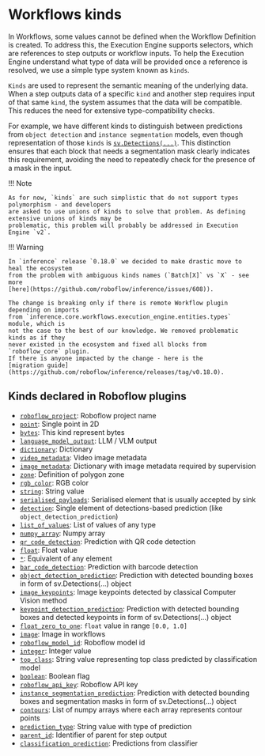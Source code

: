 # Workflows kinds

In Workflows, some values cannot be defined when the Workflow Definition is created. To address this, the Execution 
Engine supports selectors, which are references to step outputs or workflow inputs. To help the Execution Engine 
understand what type of data will be provided once a reference is resolved, we use a simple type system known as 
`kinds`.

`Kinds` are used to represent the semantic meaning of the underlying data. When a step outputs data of a specific 
`kind` and another step requires input of that same `kind`, the system assumes that the data will be compatible. 
This reduces the need for extensive type-compatibility checks.

For example, we have different kinds to distinguish between predictions from `object detection` and 
`instance segmentation` models, even though representation of those `kinds` is
[`sv.Detections(...)`](https://supervision.roboflow.com/latest/detection/core/). This distinction ensures that each 
block that needs a segmentation mask clearly indicates this requirement, avoiding the need to repeatedly check 
for the presence of a mask in the input.

!!! Note

    As for now, `kinds` are such simplistic that do not support types polymorphism - and developers
    are asked to use unions of kinds to solve that problem. As defining extensive unions of kinds may be 
    problematic, this problem will probably be addressed in Execution Engine `v2`.

!!! Warning

    In `inference` release `0.18.0` we decided to make drastic move to heal the ecosystem 
    from the problem with ambiguous kinds names (`Batch[X]` vs `X` - see more 
    [here](https://github.com/roboflow/inference/issues/608)). 

    The change is breaking only if there is remote Workflow plugin depending on imports
    from `inference.core.workflows.execution_engine.entities.types` module, which is
    not the case to the best of our knowledge. We removed problematic kinds as if they
    never existed in the ecosystem and fixed all blocks from `roboflow_core` plugin.
    If there is anyone impacted by the change - here is the 
    [migration guide](https://github.com/roboflow/inference/releases/tag/v0.18.0).
 

## Kinds declared in Roboflow plugins
<!--- AUTOGENERATED_KINDS_LIST -->
* [`roboflow_project`](/workflows/kinds/roboflow_project): Roboflow project name
* [`point`](/workflows/kinds/point): Single point in 2D
* [`bytes`](/workflows/kinds/bytes): This kind represent bytes
* [`language_model_output`](/workflows/kinds/language_model_output): LLM / VLM output
* [`dictionary`](/workflows/kinds/dictionary): Dictionary
* [`video_metadata`](/workflows/kinds/video_metadata): Video image metadata
* [`image_metadata`](/workflows/kinds/image_metadata): Dictionary with image metadata required by supervision
* [`zone`](/workflows/kinds/zone): Definition of polygon zone
* [`rgb_color`](/workflows/kinds/rgb_color): RGB color
* [`string`](/workflows/kinds/string): String value
* [`serialised_payloads`](/workflows/kinds/serialised_payloads): Serialised element that is usually accepted by sink
* [`detection`](/workflows/kinds/detection): Single element of detections-based prediction (like `object_detection_prediction`)
* [`list_of_values`](/workflows/kinds/list_of_values): List of values of any type
* [`numpy_array`](/workflows/kinds/numpy_array): Numpy array
* [`qr_code_detection`](/workflows/kinds/qr_code_detection): Prediction with QR code detection
* [`float`](/workflows/kinds/float): Float value
* [`*`](/workflows/kinds/*): Equivalent of any element
* [`bar_code_detection`](/workflows/kinds/bar_code_detection): Prediction with barcode detection
* [`object_detection_prediction`](/workflows/kinds/object_detection_prediction): Prediction with detected bounding boxes in form of sv.Detections(...) object
* [`image_keypoints`](/workflows/kinds/image_keypoints): Image keypoints detected by classical Computer Vision method
* [`keypoint_detection_prediction`](/workflows/kinds/keypoint_detection_prediction): Prediction with detected bounding boxes and detected keypoints in form of sv.Detections(...) object
* [`float_zero_to_one`](/workflows/kinds/float_zero_to_one): `float` value in range `[0.0, 1.0]`
* [`image`](/workflows/kinds/image): Image in workflows
* [`roboflow_model_id`](/workflows/kinds/roboflow_model_id): Roboflow model id
* [`integer`](/workflows/kinds/integer): Integer value
* [`top_class`](/workflows/kinds/top_class): String value representing top class predicted by classification model
* [`boolean`](/workflows/kinds/boolean): Boolean flag
* [`roboflow_api_key`](/workflows/kinds/roboflow_api_key): Roboflow API key
* [`instance_segmentation_prediction`](/workflows/kinds/instance_segmentation_prediction): Prediction with detected bounding boxes and segmentation masks in form of sv.Detections(...) object
* [`contours`](/workflows/kinds/contours): List of numpy arrays where each array represents contour points
* [`prediction_type`](/workflows/kinds/prediction_type): String value with type of prediction
* [`parent_id`](/workflows/kinds/parent_id): Identifier of parent for step output
* [`classification_prediction`](/workflows/kinds/classification_prediction): Predictions from classifier
<!--- AUTOGENERATED_KINDS_LIST -->
